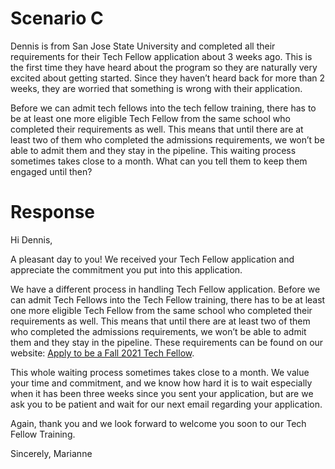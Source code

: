 # Scenario C
Dennis is from San Jose State University and completed all their requirements for their Tech Fellow application about 3 weeks ago. This is the first time they have heard about the program so they are naturally very excited about getting started. Since they haven’t heard back for more than 2 weeks, they are worried that something is wrong with their application. 

Before we can admit tech fellows into the tech fellow training, there has to be at least one more eligible Tech Fellow from the same school who completed their requirements as well. This means that until there are at least two of them who completed the admissions requirements, we won’t be able to admit them and they stay in the pipeline. This waiting process sometimes takes close to a month. What can you tell them to keep them engaged until then?

# Response
Hi Dennis,

A pleasant day to you! We received your Tech Fellow application and appreciate the commitment you put into this application.

We have a different process in handling Tech Fellow application. Before we can admit Tech Fellows into the Tech Fellow training, there has to be at least one more eligible Tech Fellow from the same school who completed their requirements as well. This means that until there are at least two of them who completed the admissions requirements, we won’t be able to admit them and they stay in the pipeline. These requirements can be found on our website: [Apply to be a Fall 2021 Tech Fellow](https://info.codepath.org/fall21techfellows).

This whole waiting process sometimes takes close to a month. We value your time and commitment, and we know how hard it is to wait especially when it has been three weeks since you sent your application, but are we ask you to be patient and wait for our next email regarding your application.

Again, thank you and we look forward to welcome you soon to our Tech Fellow Training.

Sincerely,
Marianne

